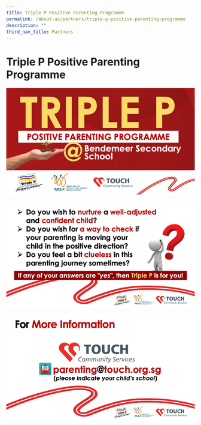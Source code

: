```yaml
---
title: Triple P Positive Parenting Programme
permalink: /about-us/partners/triple-p-positive-parenting-programme
description: ""
third_nav_title: Partners
---
```

# Triple P Positive Parenting Programme

![Triple P Positive Parenting Programme](/images/triplep-01.jpeg)

![Triple P Positive Parenting Programme](/images/triplep-02.jpeg)

![Triple P Positive Parenting Programme](/images/triplep-03.jpeg)